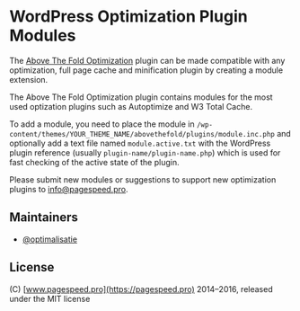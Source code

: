 # WordPress Optimization Plugin Modules

The [Above The Fold Optimization](https://wordpress.org/plugins/above-the-fold-optimization/) plugin can be made compatible with any optimization, full page cache and minification plugin by creating a module extension. 

The Above The Fold Optimization plugin contains modules for the most used optization plugins such as Autoptimize and W3 Total Cache.

To add a module, you need to place the module in `/wp-content/themes/YOUR_THEME_NAME/abovethefold/plugins/module.inc.php` and optionally add a text file named `module.active.txt` with the WordPress plugin reference (usually `plugin-name/plugin-name.php`) which is used for fast checking of the active state of the plugin.

Please submit new modules or suggestions to support new optimization plugins to info@pagespeed.pro.

## Maintainers

* [@optimalisatie](https://github.com/optimalisatie)

## License

(C) [www.pagespeed.pro](https://pagespeed.pro) 2014–2016, released under the MIT license
